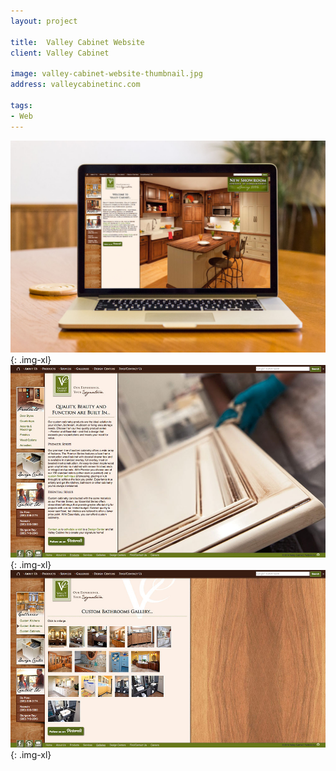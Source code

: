 ```yaml
---
layout: project

title:  Valley Cabinet Website
client: Valley Cabinet

image: valley-cabinet-website-thumbnail.jpg
address: valleycabinetinc.com

tags:
- Web
---
```


![Valley Cabinet Website](/img/valley-cabinet-website-1.jpg){: .img-xl}
![Valley Cabinet Website](/img/valley-cabinet-website-3.jpg){: .img-xl}
![Valley Cabinet Website](/img/valley-cabinet-website-2.jpg){: .img-xl}